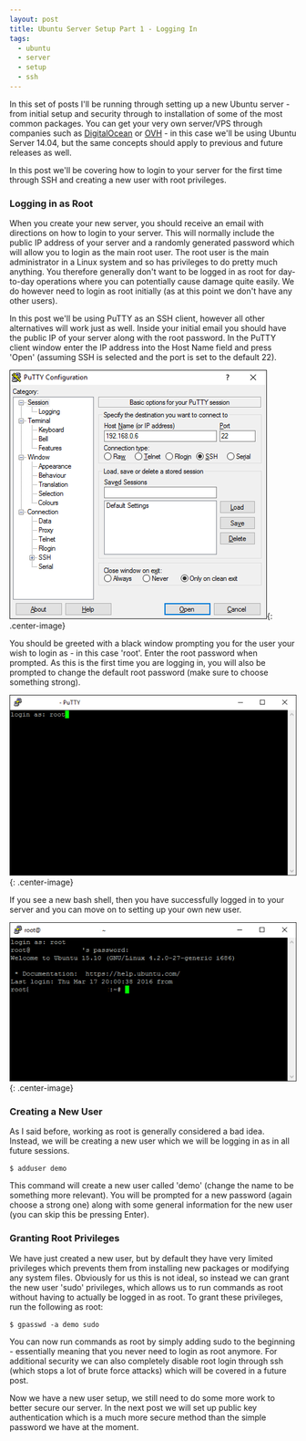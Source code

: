 ```yaml
---
layout: post
title: Ubuntu Server Setup Part 1 - Logging In
tags:
  - ubuntu
  - server
  - setup
  - ssh
---
```


In this set of posts I'll be running through setting up a new Ubuntu server - from initial setup and security through to installation of some of the most common packages. You can get your very own server/VPS through companies such as [DigitalOcean](http://digitalocean.com/) or [OVH](https://www.ovh.co.uk/) - in this case we'll be using Ubuntu Server 14.04, but the same concepts should apply to previous and future releases as well.

In this post we'll be covering how to login to your server for the first time through SSH and creating a new user with root privileges.

### Logging in as Root

When you create your new server, you should receive an email with directions on how to login to your server. This will normally include the public IP address of your server and a randomly generated password which will allow you to login as the main root user. The root user is the main administrator in a Linux system and so has privileges to do pretty much anything. You therefore generally don't want to be logged in as root for day-to-day operations where you can potentially cause damage quite easily. We do however need to login as root initially (as at this point we don't have any other users).

In this post we'll be using PuTTY as an SSH client, however all other alternatives will work just as well. Inside your initial email you should have the public IP of your server along with the root password. In the PuTTY client window enter the IP address into the Host Name field and press 'Open' (assuming SSH is selected and the port is set to the default 22). 

![PuTTY](/images/2016/putty.png){: .center-image}

You should be greeted with a black window prompting you for the user your wish to login as - in this case 'root'. Enter the root password when prompted. As this is the first time you are logging in, you will also be prompted to change the default root password (make sure to choose something strong).

![PuTTY Login Screen](/images/2016/putty-login.png){: .center-image}

If you see a new bash shell, then you have successfully logged in to your server and you can move on to setting up your own new user.

![PuTTY Bash Shell](/images/2016/putty-shell.png){: .center-image}

### Creating a New User

As I said before, working as root is generally considered a bad idea. Instead, we will be creating a new user which we will be logging in as in all future sessions.

    $ adduser demo

This command will create a new user called 'demo' (change the name to be something more relevant). You will be prompted for a new password (again choose a strong one) along with some general information for the new user (you can skip this be pressing Enter).

### Granting Root Privileges

We have just created a new user, but by default they have very limited privileges which prevents them from installing new packages or modifying any system files. Obviously for us this is not ideal, so instead we can grant the new user 'sudo' privileges, which allows us to run commands as root without having to actually be logged in as root. To grant these privileges, run the following as root:

    $ gpasswd -a demo sudo

You can now run commands as root by simply adding sudo to the beginning - essentially meaning that you never need to login as root anymore. For additional security we can also completely disable root login through ssh (which stops a lot of brute force attacks) which will be covered in a future post.

Now we have a new user setup, we still need to do some more work to better secure our server. In the next post we will set up public key authentication which is a much more secure method than the simple password we have at the moment.



